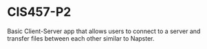 # CIS457-P2

Basic Client-Server app that allows users to connect to a server and transfer files between each other similar to Napster.
